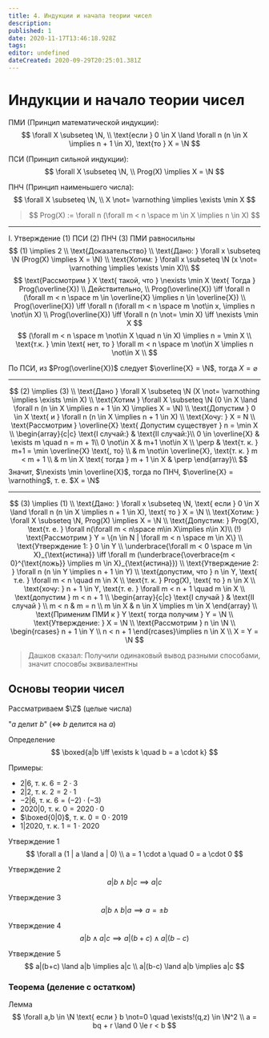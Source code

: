 ```yaml
---
title: 4. Индукции и начала теории чисел
description: 
published: 1
date: 2020-11-17T13:46:18.928Z
tags: 
editor: undefined
dateCreated: 2020-09-29T20:25:01.381Z
---
```


# Индукции и начало теории чисел

ПМИ (Принцип математической индукции):
$$
\forall X \subseteq \N, \\
\text{если } 0 \in X \land \forall n (n \in X \implies n + 1 \in X), \text{то } X = \N
$$

ПСИ (Принцип сильной индукции):
$$
\forall X \subseteq \N, \\
Prog(X) \implies X = \N
$$

ПНЧ (Принцип наименьшего числа):
$$
\forall X \subseteq \N, \\
X \not= \varnothing \implies \exists \min X
$$

> $$
> Prog(X) := \forall n (\forall m < n \space m \in X \implies n \in X)
> $$

---

I. Утверждение (1) ПСИ (2) ПНЧ (3) ПМИ равносильны
$$
(1) \implies 2 \\
\text{Доказательство} \\
\text{Дано: } \forall x \subseteq \N (Prog(X) \implies X = \N) \\
\text{Хотим: } \forall x \subseteq \N (x \not= \varnothing \implies \exists \min X)\\
$$
$$
\text{Рассмотрим } X \text{ такой, что } \nexists \min X \text{ Тогда } Prog(\overline{X}) \\
Действительно, \\
Prog(\overline{X}) \iff \forall n (\forall m < n \space m \in \overline{X} \implies n \in \overline{X}) \\
Prog(\overline{X}) \iff \forall n (\forall m < n \space m \not\in x, \implies n \not\in X) \\
Prog(\overline{X}) \iff \forall n (n \not= \min X) \iff \nexists \min X
$$
$$
(\forall m < n \space m \not\in X \quad n \in X) \implies n = \min X \\
\text{т.к. } \min \text{ нет, то } \forall m < n \space m \not\in X \implies n \not\in X \\
$$

По ПСИ, из $Prog(\overline{X})$ следует $\overline{X} = \N$, тогда $X=\varnothing$

---

$$
(2) \implies (3) \\
\text{Дано } \forall X \subseteq \N (X \not= \varnothing \implies \exists \min X) \\
\text{Хотим } \forall X \subseteq \N (0 \in X \land \forall n (n \in X \implies n + 1 \in X)
\implies X = \N) \\
\text{Допустим } 0 \in X \text{ и } \forall n (n \in X \implies n + 1 \in X) \\
\text{Хочу: } X = N \\
\text{Рассмотрим } \overline{X} \text{ Допустим существует } n = \min X \\
\begin{array}{c|c}
\text{I случай:} & \text{II случай:}\\
0 \in \overline{X} & \exists m \quad n = m + 1\\
0 \not\in X & m+1 \not\in X \\
\perp & \text{т. к. } m+1 = \min \overline{X} \text{, то} \\
& m \not\in \overline{X}, \text{т. к. } m < m + 1 \\
& m \in X \text{ тогда } m + 1 \in X
& \perp
\end{array}\\
$$
Значит, $\nexists \min \overline{X}$, тогда по ПНЧ, $\overline{X} = \varnothing$, т. е. $X = \N$

---

$$
(3) \implies (1) \\
\text{Дано: } \forall x \subseteq \N, \text{ если } 0 \in X \land \forall n 
(n \in X \implies n + 1 \in X), \text{ то } X = \N \\
\text{Хотим: } \forall X \subseteq \N, Prog(X) \implies X = \N \\
\text{Допустим: } Prog(X), \text{т. е. } \forall n(\forall m < n\space m\in X\implies n\in X)\\
(!) \text{Рассмотрим } Y = \{n \in N | \forall m < n \space m \in X\} \\
\text{Утверждение 1: } 0 \in Y \\
\underbrace{\forall m < 0 \space m \in X}_{\text{истина}} \iff \forall m 
(\underbrace{\overbrace{m < 0}^{\text{ложь}} \implies m \in X}_{\text{истина}}) \\
\text{Утверждение 2: } \forall n (n \in Y \implies n + 1 \in Y) \\
\text{допустим, что } n \in Y, \text{ т.е. } \forall m < n \quad m \in X \\
\text{т. к. } Prog(X), \text{ то } n \in X \\
\text{хочу: } n + 1 \in Y, \text{т. е. } \forall m < n + 1 \quad m \in X \\
\text{допустим } m < n + 1 \\
\begin{array}{c|c}
\text{I случай } & \text{II случай } \\
m < n & m = n \\
m \in X & n \in X \implies m \in X
\end{array} \\
\text{Применим ПМИ к } Y \text{ тогда получим } Y = \N \\
\text{Утверждение: } X = \N \\
\text{Рассмотрим } n \in \N \\
\begin{rcases}
n + 1 \in Y \\
n < n + 1
\end{rcases}\implies n \in X \\
X = Y = \N
$$
> Дашков сказал: Получили одинаковый вывод разными способами, значит спосовбы эквивалентны

## Основы теории чисел
Рассматриваем $\Z$ (целые числа)

"$a$ делит $b$" ($\iff$ $b$ делится на $a$)

Определение 
$$
\boxed{a|b \iff \exists k \quad b = a \cdot k}
$$

Примеры: 
- $2|6$, т. к. $6 = 2 \cdot 3$
- $2|2$, т. к. $2 = 2 \cdot 1$
- $-2|6$, т. к. $6 = (-2) \cdot (-3)$
- $2020|0$, т. к. $0 = 2020 \cdot 0$
- $\boxed{0|0}$, т. к. $0 = 0 \cdot 2019$
- $1|2020$, т. к. $1 = 1 \cdot 2020$

Утверждение 1
$$
\forall a (1 | a \land a | 0) \\
a = 1 \cdot a \quad 0 = a \cdot 0
$$

Утверждение 2
$$
a|b \land b|c \implies a|c
$$

Утверждение 3
$$
a|b \land b|a \implies a = \pm b
$$

Утверждение 4
$$
a|b \land a|c \implies a|(b+c) \land a|(b-c)
$$

Утверждение 5
$$
a|(b+c) \land a|b \implies a|c \\
a|(b-c) \land a|b \implies a|c
$$

### Теорема (деление с остатком)
Лемма
$$
\forall a,b \in \N \text{ если } b \not=0 \quad \exists!(q,z) \in \N^2 \\
a = bq + r \land 0 \le r < b
$$

